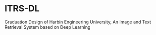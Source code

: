 # ITRS-DL
Graduation Design of Harbin Engineering University, An Image and Text Retrieval System based on Deep Learning
